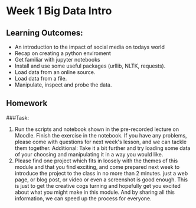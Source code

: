 # Week 1 Big Data Intro 
## Learning Outcomes:
- An introduction to the impact of social media on todays world 
- Recap on creating a python enviroment
- Get familiar with jupyter notebooks
- Install and use some useful packages (urllib, NLTK, requests).
- Load data from an online source.
- Load data from a file.
- Manipulate, inspect and probe the data.

## Homework

###Task:
1. Run the scripts and notebook shown in the pre-recorded lecture on Moodle. Finish the exercise in the notebook. If you have any problems, please come with questions for next week's lesson, and we can tackle them together. Additional: Take it a bit further and try loading some data of your choosing and manipulating it in a way you would like.
2. Please find one project which fits in loosely with the themes of this module and that you find exciting, and come prepared next week to introduce the project to the class in no more than 2 minutes. just a web page, or blog post, or video or even a screenshot is good enough.  This is just to get the creative cogs turning and hopefully get you excited about what you might make in this module. And by sharing all this information, we can speed up the process for everyone.